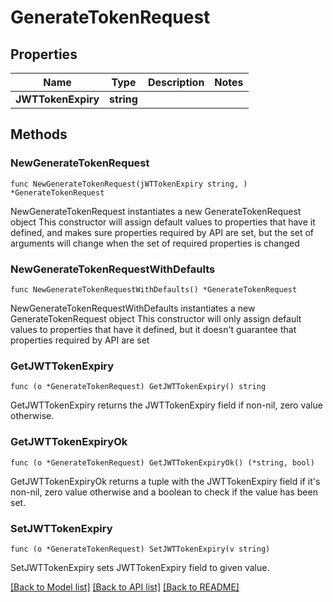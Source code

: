 # GenerateTokenRequest

## Properties

Name | Type | Description | Notes
------------ | ------------- | ------------- | -------------
**JWTTokenExpiry** | **string** |  | 

## Methods

### NewGenerateTokenRequest

`func NewGenerateTokenRequest(jWTTokenExpiry string, ) *GenerateTokenRequest`

NewGenerateTokenRequest instantiates a new GenerateTokenRequest object
This constructor will assign default values to properties that have it defined,
and makes sure properties required by API are set, but the set of arguments
will change when the set of required properties is changed

### NewGenerateTokenRequestWithDefaults

`func NewGenerateTokenRequestWithDefaults() *GenerateTokenRequest`

NewGenerateTokenRequestWithDefaults instantiates a new GenerateTokenRequest object
This constructor will only assign default values to properties that have it defined,
but it doesn't guarantee that properties required by API are set

### GetJWTTokenExpiry

`func (o *GenerateTokenRequest) GetJWTTokenExpiry() string`

GetJWTTokenExpiry returns the JWTTokenExpiry field if non-nil, zero value otherwise.

### GetJWTTokenExpiryOk

`func (o *GenerateTokenRequest) GetJWTTokenExpiryOk() (*string, bool)`

GetJWTTokenExpiryOk returns a tuple with the JWTTokenExpiry field if it's non-nil, zero value otherwise
and a boolean to check if the value has been set.

### SetJWTTokenExpiry

`func (o *GenerateTokenRequest) SetJWTTokenExpiry(v string)`

SetJWTTokenExpiry sets JWTTokenExpiry field to given value.



[[Back to Model list]](../README.md#documentation-for-models) [[Back to API list]](../README.md#documentation-for-api-endpoints) [[Back to README]](../README.md)


